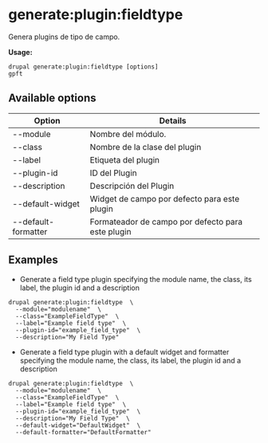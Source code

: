 # generate:plugin:fieldtype
Genera plugins de tipo de campo.

**Usage:**
```
drupal generate:plugin:fieldtype [options]
gpft
```

## Available options
Option | Details
-------|-------------
--module | Nombre del módulo.
--class | Nombre de la clase del plugin
--label | Etiqueta del plugin
--plugin-id | ID del Plugin
--description | Descripción del Plugin
--default-widget | Widget de campo por defecto para este plugin
--default-formatter | Formateador de campo por defecto para este plugin

## Examples
* Generate a field type plugin specifying the module name, the class, its label, the plugin id and a description
```
drupal generate:plugin:fieldtype  \
  --module="modulename"  \
  --class="ExampleFieldType"  \
  --label="Example field type"  \
  --plugin-id="example_field_type"  \
  --description="My Field Type"
```
* Generate a field type plugin with a default widget and formatter specifying the module name, the class, its label, the plugin id and a description
```
drupal generate:plugin:fieldtype  \
  --module="modulename"  \
  --class="ExampleFieldType"  \
  --label="Example field type"  \
  --plugin-id="example_field_type"  \
  --description="My Field Type"  \
  --default-widget="DefaultWidget"  \
  --default-formatter="DefaultFormatter"
```
